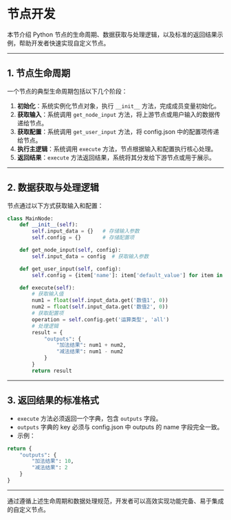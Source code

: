 # 节点开发

本节介绍 Python 节点的生命周期、数据获取与处理逻辑，以及标准的返回结果示例，帮助开发者快速实现自定义节点。

---

## 1. 节点生命周期

一个节点的典型生命周期包括以下几个阶段：

1. **初始化**：系统实例化节点对象，执行 `__init__` 方法，完成成员变量初始化。
2. **获取输入**：系统调用 `get_node_input` 方法，将上游节点或用户输入的数据传递给节点。
3. **获取配置**：系统调用 `get_user_input` 方法，将 config.json 中的配置项传递给节点。
4. **执行主逻辑**：系统调用 `execute` 方法，节点根据输入和配置执行核心处理。
5. **返回结果**：`execute` 方法返回结果，系统将其分发给下游节点或用于展示。

---

## 2. 数据获取与处理逻辑

节点通过以下方式获取输入和配置：

```python
class MainNode:
    def __init__(self):
        self.input_data = {}   # 存储输入参数
        self.config = {}       # 存储配置项

    def get_node_input(self, config):
        self.input_data = config  # 获取输入参数

    def get_user_input(self, config):
        self.config = {item['name']: item['default_value'] for item in config}  # 获取配置项

    def execute(self):
        # 获取输入值
        num1 = float(self.input_data.get('数值1', 0))
        num2 = float(self.input_data.get('数值2', 0))
        # 获取配置项
        operation = self.config.get('运算类型', 'all')
        # 处理逻辑
        result = {
            "outputs": {
                "加法结果": num1 + num2,
                "减法结果": num1 - num2
            }
        }
        return result
```

---

## 3. 返回结果的标准格式

- `execute` 方法必须返回一个字典，包含 `outputs` 字段。
- `outputs` 字典的 key 必须与 config.json 中 outputs 的 name 字段完全一致。
- 示例：

```python
return {
    "outputs": {
        "加法结果": 10,
        "减法结果": 2
    }
}
```

---

通过遵循上述生命周期和数据处理规范，开发者可以高效实现功能完备、易于集成的自定义节点。